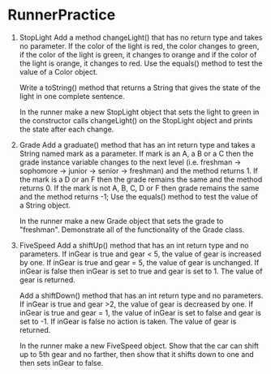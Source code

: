 # RunnerPractice
1) StopLight
   Add a method changeLight() that has no return type and takes no parameter.
   If the color of the light is red, the color changes to green,
   if the color of the light is green, it changes to orange
   and if the color of the light is orange, it changes to red.
   Use the equals() method to test the value of a Color object.

   Write a toString() method that returns a String that gives the state of the light in one complete sentence.
  
   In the runner make a new StopLight object that 
   sets the light to green in the constructor
   calls changeLight() on the StopLight object
   and prints the state after each change.
    
2) Grade
   Add a graduate() method that has an int return type and takes a String named mark as a parameter.
   If mark is an A, a B or a C then the grade instance variable changes to the next level
   (i.e. freshman -> sophomore -> junior -> senior -> freshman) and the method returns 1.
   If the mark is a D or an F then the grade remains the same and the method returns 0.
   If the mark is not A, B, C, D or F then grade remains the same and the method returns -1;
   Use the equals() method to test the value of a String object.
    
   In the runner make a new Grade object that sets the grade to "freshman".
   Demonstrate all of the functionality of the Grade class.
    
3) FiveSpeed
   Add a shiftUp() method that has an int return type and no parameters.
   If inGear is true and gear < 5, the value of gear is increased by one.
   If inGear is true and gear = 5, the value of gear is unchanged.
   If inGear is false then inGear is set to true and gear is set to 1.
   The value of gear is returned.
    
   Add a shiftDown() method that has an int return type and no parameters.
   If inGear is true and gear >2, the value of gear is decreased by one.
   If inGear is true and gear = 1, the value of inGear is set to false and gear is set to -1.
   If inGear is false no action is taken.
   The value of gear is returned.
   
   In the runner make a new FiveSpeed object. Show that the car can shift up to 5th gear and no farther,
   then show that it shifts down to one and then sets inGear to false.
